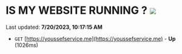 # IS MY WEBSITE RUNNING ? [![](https://img.shields.io/static/v1?label=Sponsor&message=%E2%9D%A4&logo=GitHub&color=%23fe8e86)](https://github.com/sponsors/<username>)

Last updated: **7/20/2023, 10:17:15 AM**

- `GET` [https://youssefservice.me](https://youssefservice.me) - **Up** (1026ms)
